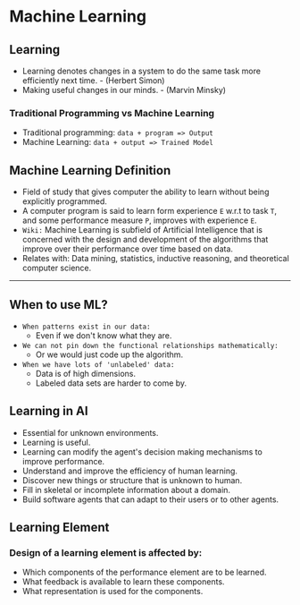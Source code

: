 # Machine Learning

## Learning
- Learning denotes changes in a system to do the same task more efficiently next time. - (Herbert Simon)
- Making useful changes in our minds. - (Marvin Minsky)


### Traditional Programming vs Machine Learning
- Traditional programming: `data + program => Output`
- Machine Learning: `data + output => Trained Model`

## Machine Learning Definition
- Field of study that gives computer the ability to learn without being explicitly programmed.
- A computer program is said to learn form experience `E` w.r.t to task `T`, and some performance measure `P`, improves with experience `E`.
- `Wiki:` Machine Learning is subfield of Artificial Intelligence that is concerned with the design and development of the algorithms that improve over their performance over time based on data.
- Relates with: Data mining, statistics, inductive reasoning, and theoretical computer science.
---
## When to use ML?
- `When patterns exist in our data:`
  - Even if we don't know what they are.
- `We can not pin down the functional relationships mathematically:`
  - Or we would just code up the algorithm.
- `When we have lots of 'unlabeled' data:`
  - Data is of high dimensions.
  - Labeled data sets are harder to come by.

## Learning in AI
- Essential for unknown environments.
- Learning is useful.
- Learning can modify the agent's decision making mechanisms to improve performance.
- Understand and improve the efficiency of human learning.
- Discover new things or structure that is unknown to human.
- Fill in skeletal or incomplete information about a domain.
- Build software agents that can adapt to their users or to other agents.

## Learning Element
### Design of a learning element is affected by:
- Which components of the performance element are to be learned.
- What feedback is available to learn these components.
- What representation is used for the components.